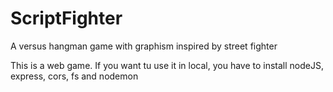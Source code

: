# ScriptFighter
A versus hangman game with graphism inspired by street fighter


This is a web game. 
If you want tu use it in local, you have to install nodeJS, express, cors, fs and nodemon
